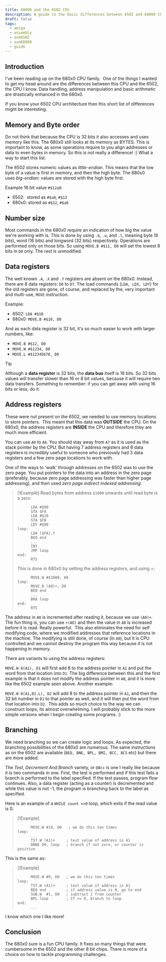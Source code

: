 ```yaml
---
title: 68000 and the 6502 CPU
description: A guide to the basic differences between 6502 and 68000 CPUs
draft: false
tags:
  - amiga
  - assembly
  - asm6502
  - asm68000
  - guide
---
```

## Introduction

I've been reading up on the 680x0 CPU family.  One of the things I wanted to get my head around are the differences between this CPU and the 6502, the CPU I know. Data handling, address manipulation and basic arithmetic are drastically enhanced in the 680x0.

If you know your 6502 CPU architecture then this short list of differences might be interesting.

## Memory and Byte order

Do not think that because the CPU is 32 bits it also accesses and uses memory like this. The 680x0 still looks at its memory as BYTES. This is important to know, as some operations require to you align addresses or data to even bytes in memory. So this is not really a difference! :) What a way to start this list.

The 6502 stores numeric values as *little-endian*. This means that the low byte of a value is first in memory, and then the high byte. The 680x0 uses *big-endian*: values are stored with the high byte first.

Example 16 bit value `#$12a0`:

* 6502:  stored as `#$a0`, `#$12`
* 680x0: stored as `#$12`, `#$a0`

## Number size

Most commands in the 680x0 require an indication of how big the value we're working with is. This is done by using `.b`, `.w`, and `.l`, meaning byte (8 bits), word (16 bits) and longword (32 bits) respectively. Operations are performed only on those bits. So using `MOVE.B #$11, D0` will set the lowest 8 bits in `D0` only. The rest is unmodified.

## Data registers

The well known `.A`, `.X` and `.Y` registers are absent on the 680x0. Instead, there are 8 data registers: `D0` to `D7`. The load commands (`LDA, LDX, LDY`) for the old registers are gone, of course, and replaced by the, very important and multi-use, `MOVE` instruction.  

Example:  

* 6502: `LDA #$10`
* 680x0: `MOVE.B #$10, D0`

And as each data register is 32 bit, it's so much easier to work with larger numbers, like:  

* `MOVE.B #$12, D0`
* `MOVE.W #$1234, D0`
* `MOVE.L #$12345678, D0`

>[!Tip]
>Although a **data register** is 32 bits, the **data bus** itself is 16 bits. So 32 bits values will transfer slower than 16 or 8 bit values, because it will require two data transfers. Something to remember: if you can get away with using 16 bits or less, do it.

## Address registers

These were not present on the 6502, we needed to use memory locations to store pointers.  This meant that this data was **OUTSIDE** the CPU. On the 680x0, the address registers are **INSIDE** the CPU and therefore they are much more efficient.
  
You can use `A0` to `A6`. You should stay away from `A7` as it is used as the stack pointer by the CPU. But having 7 address registers and 8 data registers is incredibly useful to someone who previously had 3 data registers and a few zero page locations to work with. 

One of the ways to 'walk' through addresses on the 6502 was to use the zero page. You put pointers to the data into an address in the zero page (preferably, because zero page addressing was faster than higher page addressing), and then used _zero page indirect indexed addressing_:

>[!Example]
>Read bytes from address `$1000` onwards until read byte is a zero:
>```asm6502
>		LDA #$00
>		STA $FA
>		LDA #$10
>		STA $FB
>		LDY #$00
>loop:
>		LDA ($FA),Y
>		BEQ end
>		...
>		INY
>		JMP loop
>end:
>		RTS
>```
>
>This is done in 680x0 by setting the address registers, and using +:
>
>```asm6502
>		MOVE.W #$1000, A0
>loop:
>		MOVE.B (A0)+, D0
>		BEQ end
>		...
>		BRA loop
>end:
>		RTS
>```

The address in `A0` is incremented after reading it, because we use `(A0)+`. The fun thing is, you can use `+(AO)` and then the value in `A0` is increased before it is read. Really powerful.  This also eliminates the need for self modifying code, where we modified addresses that reference locations in the machine. The modifying is still done, of course (in `A0`), but it is CPU controlled and we cannot destroy the program this way because it is not happening in memory.

There are variants to using the address registers:

`MOVE.W 8(A1), D1` will first add 8 to the address pointer in `A1` and put the word from that location into `D1`. The big difference between this and the first example is that it does not modify the address pointer in `A0`, and it is more like the 6502 example seen above. Another example:
 
`MOVE.W 8(A1,D1.L), D2` will add 8 to the address pointer in `A1`, and then the 32 bit number in `D1` to that pointer as well, and it will then put the word from that location into `D2`. 
This adds so much choice to the way we can construct loops, its almost overwhelming. I will probably stick to the more simple versions when I begin creating some programs. :)

## Branching

We need branching so we can create logic and loops. As expected, the branching possibilities of the 680x0 are numerous. The same instructions as on the 6502 are available (`BEQ, BNE, BPL, BMI, BCC, BCS` etc) but there are more added.  
  
The *Test, Decrement And Branch* variety, or `DBcc` is one I really like because it is two commands in one. First, the test is performed and if this test fails a branch is performed to the label specified. If the test passes, program flow continues. Also, a data register (acting as a counter) is decremented and while this value is not -1, the program is branching back to the label as specified.  
  
Here is an example of a `WHILE count =>0` loop, which exits if the read value is 0:

>[!Example]
>```asm6502
>		MOVE.W #10, D0   ; we do this ten times
>loop:
>		...
>		TST.W (A1)+     ; test value of address in A1
>		DBNE D0, loop   ; branch if not zero, or counter is positive
>```

This is the same as:

>[!Example]
>```asm6502
>		MOVE.W #9, D0   ; we do this ten times
>loop:
>		TST.W (A1)+     ; test value of address in A1  
>		BEQ end         ; if address value is 0, go to end
>		SUB.W  #1, D0   ; subtract 1 from counter
>		BPL loop        ; If >= 0, branch to loop  
>end:
>		...
>```

I know which one I like more!  

## Conclusion
 
The 680x0 sure is a fun CPU family. It fixes so many things that were cumbersome in the 6502 and the other 8 bit chips. There is more of a choice on how to tackle programming challenges.  
